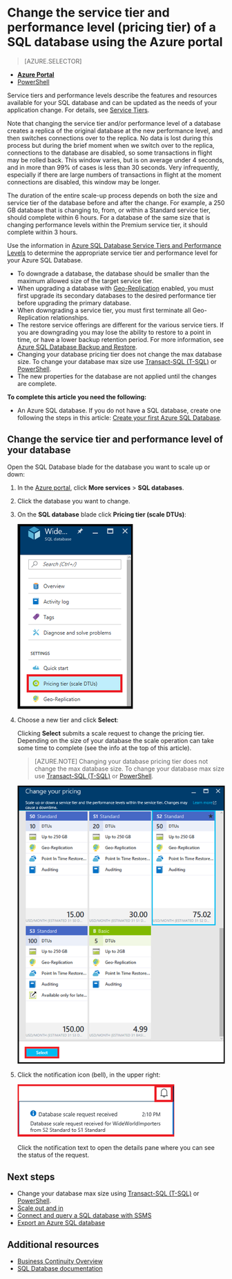 <properties
	pageTitle="Change the service tier and performance level of an Azure SQL database"
	description="Change the service tier and performance level of an Azure SQL database shows how to scale your SQL database up or down. Changing the pricing tier of an Azure SQL database."
	services="sql-database"
	documentationCenter=""
	authors="stevestein"
	manager="jhubbard"
	editor=""/>

<tags
	ms.service="sql-database"
	ms.devlang="NA"
	ms.date="10/12/2016"
	ms.author="sstein"
	ms.workload="data-management"
	ms.topic="article"
	ms.tgt_pltfrm="NA"/>


# Change the service tier and performance level (pricing tier) of a SQL database using the Azure portal


> [AZURE.SELECTOR]
- [**Azure Portal**](/documentation/articles/sql-database-scale-up/)
- [PowerShell](/documentation/articles/sql-database-scale-up-powershell/)


Service tiers and performance levels describe the features and resources available for your SQL database and can be updated as the needs of your application change. For details, see [Service Tiers](/documentation/articles/sql-database-service-tiers/).

Note that changing the service tier and/or performance level of a database creates a replica of the original database at the new performance level, and then switches connections over to the replica. No data is lost during this process but during the brief moment when we switch over to the replica, connections to the database are disabled, so some transactions in flight may be rolled back. This window varies, but is on average under 4 seconds, and in more than 99% of cases is less than 30 seconds. Very infrequently, especially if there are large numbers of transactions in flight at the moment connections are disabled, this window may be longer.  

The duration of the entire scale-up process depends on both the size and service tier of the database before and after the change. For example, a 250 GB database that is changing to, from, or within a Standard service tier, should complete within 6 hours. For a database of the same size that is changing performance levels within the Premium service tier, it should complete within 3 hours.


Use the information in [Azure SQL Database Service Tiers and Performance Levels](/documentation/articles/sql-database-service-tiers/) to determine the appropriate service tier and performance level for your Azure SQL Database.

- To downgrade a database, the database should be smaller than the maximum allowed size of the target service tier. 
- When upgrading a database with [Geo-Replication](/documentation/articles/sql-database-geo-replication-overview/) enabled, you must first upgrade its secondary databases to the desired performance tier before upgrading the primary database.
- When downgrading a service tier, you must first terminate all Geo-Replication relationships. 
- The restore service offerings are different for the various service tiers. If you are downgrading you may lose the ability to restore to a point in time, or have a lower backup retention period. For more information, see [Azure SQL Database Backup and Restore](/documentation/articles/sql-database-business-continuity/).
- Changing your database pricing tier does not change the max database size. To change your database max size use [Transact-SQL (T-SQL)](https://msdn.microsoft.com/zh-cn/library/mt574871.aspx) or [PowerShell](https://msdn.microsoft.com/zh-cn/library/mt619433.aspx).
- The new properties for the database are not applied until the changes are complete.



**To complete this article you need the following:**

- An Azure SQL database. If you do not have a SQL database, create one following the steps in this article: [Create your first Azure SQL Database](/documentation/articles/sql-database-get-started/).


## Change the service tier and performance level of your database


Open the SQL Database blade for the database you want to scale up or down:

1.	In the [Azure portal](https://portal.azure.cn), click **More services** > **SQL databases**.
2.	Click the database you want to change.
3.	On the **SQL database** blade click **Pricing tier (scale DTUs)**:

    ![pricing tier][1]

1.  Choose a new tier and click **Select**:

    Clicking **Select** submits a scale request to change the pricing tier. Depending on the size of your database the scale operation can take some time to complete (see the info at the top of this article).

    > [AZURE.NOTE] Changing your database pricing tier does not change the max database size. To change your database max size use [Transact-SQL (T-SQL)](https://msdn.microsoft.com/zh-cn/library/mt574871.aspx) or [PowerShell](https://msdn.microsoft.com/zh-cn/library/mt619433.aspx).

    ![select pricing tier][2]

3.	Click the notification icon (bell), in the upper right:

    ![notifications][3]

    Click the notification text to open the details pane where you can see the status of the request.




## Next steps

- Change your database max size using [Transact-SQL (T-SQL)](https://msdn.microsoft.com/zh-cn/library/mt574871.aspx) or [PowerShell](https://msdn.microsoft.com/zh-cn/library/mt619433.aspx).
- [Scale out and in](/documentation/articles/sql-database-elastic-scale-get-started/)
- [Connect and query a SQL database with SSMS](/documentation/articles/sql-database-connect-query-ssms/)
- [Export an Azure SQL database](/documentation/articles/sql-database-export/)

## Additional resources

- [Business Continuity Overview](/documentation/articles/sql-database-business-continuity/)
- [SQL Database documentation](/documentation/services/sql-databases)


<!--Image references-->
[1]: ./media/sql-database-scale-up/new-tier.png
[2]: ./media/sql-database-scale-up/choose-tier.png
[3]: ./media/sql-database-scale-up/scale-notification.png
[4]: ./media/sql-database-scale-up/new-tier.png
